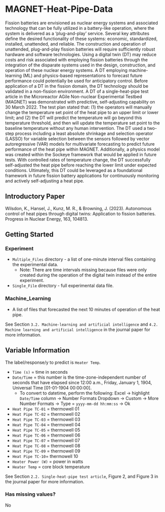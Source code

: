 # MAGNET-Heat-Pipe-Data

Fission batteries are envisioned as nuclear energy systems and associated technology that can be fully utilized in a battery-like operation, where the system is delivered as a ‘plug-and-play’ service. Several key attributes define the desired functionality of these systems: economic, standardized, installed, unattended, and reliable. The construction and operation of unattended, plug-and-play fission batteries will require sufficiently robust hardware and software technologies. Using a digital twin (DT) may reduce costs and risk associated with employing fission batteries through the integration of the disparate systems used in the design, construction, and operation of these nuclear energy systems. A DT employing machine-learning (ML) and physics-based representations to forecast future performance could potentially be used for anticipatory control. Before application of a DT in the fission domain, the DT technology should be validated in a non-fission environment. A DT of a single-heat-pipe test article in the Microreactor AGile Non-nuclear Experimental Testbed (MAGNET) was demonstrated with predictive, self-adjusting capability on 30 March 2022. The test plan stated that: (1) the operators will manually change the temperature set point of the heat pipe to an upper limit or lower limit; and (2) the DT will predict the temperature will go beyond this temperature threshold, and then will update the temperature set point to the baseline temperature without any human intervention. The DT used a two-step process including a least absolute shrinkage and selection operator (LASSO) for variable selection between the sensors followed by vector autoregressive (VAR) models for multivariate forecasting to predict future performance of the heat pipe within MAGNET. Additionally, a physics model was created within the Sockeye framework that would be applied in future tests. With controlled rates of temperature change, the DT successfully self-adjusted the heat pipe before reaching the lower limit under expected conditions. Ultimately, this DT could be leveraged as a foundational framework in future fission battery applications for continuously monitoring and actively self-adjusting a heat pipe.

## Introductory Paper

Wilsdon, K., Hansel, J., Kunz, M. R., & Browning, J. (2023). Autonomous control of heat pipes through digital twins: Application to fission batteries. Progress in Nuclear Energy, 163, 104813.

## Getting Started

### Experiment

* `Multiple_Files` directory - a list of one-minute interval files containing the experimental data.
    * Note: There are time intervals missing because files were only created during the operation of the digital twin instead of the entire experiment.
* `Single_File` directory - full experimental data file.

### Machine_Learning

* A list of files that forecasted the next 10 minutes of operation of the heat pipe. 

See Section `3.2. Machine-learning and artificial intelligence` and `4.2. Machine learning and artificial intelligence` in the journal paper for more information.



## Variable Information
The label/response/y to predict is `Heater Temp`.

* `Time (s)` = time in seconds
* `Date/Time` = this number is the time-zone-independent number of seconds that have elapsed since 12:00 a.m., Friday, January 1, 1904, Universal Time [01-01-1904 00:00:00]. 
    * To convert to datetime, perform the following: Excel -> highlight `Date/Time` column -> Number Formats Dropdown -> Custom -> More Number Formats -> Type = `yyyy-mm-dd hh:mm:ss` -> Ok
* `Heat Pipe TC-01` = thermowell 01
* `Heat Pipe TC-02` = thermowell 02
* `Heat Pipe TC-03` = thermowell 03
* `Heat Pipe TC-04` = thermowell 04
* `Heat Pipe TC-05` = thermowell 05
* `Heat Pipe TC-06` = thermowell 06
* `Heat Pipe TC-07` = thermowell 07
* `Heat Pipe TC-08` = thermowell 08
* `Heat Pipe TC-09` = thermowell 09
* `Heat Pipe TC-10`= thermowell 10
* `Heater Power (W)` = power in watts
* `Heater Temp` = core block temperature

See Section `2.2. Single-heat-pipe test article`, Figure 2, and Figure 3 in the journal paper for more information.

### Has missing values?
No